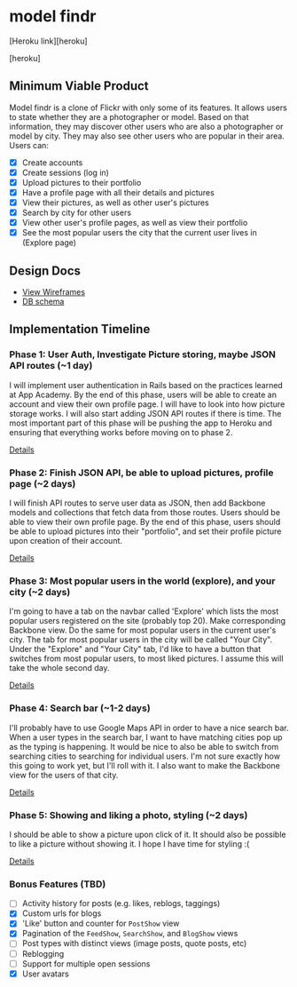 # model findr

[Heroku link][heroku]

[heroku]

## Minimum Viable Product
Model findr is a clone of Flickr with only some of its features. It allows
users to state whether they are a photographer or model. Based on that
information, they may discover other users who are also a photographer or model
by city. They may also see other users who are popular in their area. Users can:

- [x] Create accounts
- [x] Create sessions (log in)
- [x] Upload pictures to their portfolio
- [x] Have a profile page with all their details and pictures
- [x] View their pictures, as well as other user's pictures
- [x] Search by city for other users
- [x] View other user's profile pages, as well as view their portfolio
- [x] See the most popular users the city that the current user lives in (Explore page)

## Design Docs
* [View Wireframes][views]
* [DB schema][schema]

[views]: ./docs/views.md
[schema]: ./docs/schema.md

## Implementation Timeline

### Phase 1: User Auth, Investigate Picture storing, maybe JSON API routes (~1 day)
I will implement user authentication in Rails based on the practices learned at
App Academy. By the end of this phase, users will be able to create an account
and view their own profile page. I will have to look into how picture storage
works. I will also start adding JSON API routes if there is time. The most
important part of this phase will be pushing the app to Heroku and ensuring
that everything works before moving on to phase 2.

[Details][phase-one]

### Phase 2: Finish JSON API, be able to upload pictures, profile page (~2 days)
I will finish API routes to serve user data as JSON, then add Backbone
models and collections that fetch data from those routes. Users should be able
to view their own profile page. By the end of this phase, users should be able
to upload pictures into their "portfolio", and set their profile picture upon
creation of their account.

[Details][phase-two]

### Phase 3: Most popular users in the world (explore), and your city (~2 days)
I'm going to have a tab on the navbar called 'Explore' which lists the most
popular users registered on the site (probably top 20). Make corresponding
Backbone view. Do the same for most popular users in the current user's city.
The tab for most popular users in the city will be called "Your City". Under
the "Explore" and "Your City" tab, I'd like to have a button that switches from
most popular users, to most liked pictures. I assume this will take the whole
second day.

[Details][phase-three]

### Phase 4: Search bar (~1-2 days)
I'll probably have to use Google Maps API in order to have a nice search bar.
When a user types in the search bar, I want to have matching cities pop up as
the typing is happening. It would be nice to also be able to switch from
searching cities to searching for individual users. I'm not sure exactly how
this going to work yet, but I'll roll with it. I also want to make the Backbone
view for the users of that city.

[Details][phase-four]

### Phase 5: Showing and liking a photo, styling (~2 days)
I should be able to show a picture upon click of it. It should also be possible
to like a picture without showing it. I hope I have time for styling :(

[Details][phase-five]

### Bonus Features (TBD)
- [ ] Activity history for posts (e.g. likes, reblogs, taggings)
- [x] Custom urls for blogs
- [x] 'Like' button and counter for `PostShow` view
- [x] Pagination of the `FeedShow`, `SearchShow`, and `BlogShow` views
- [ ] Post types with distinct views (image posts, quote posts, etc)
- [ ] Reblogging
- [ ] Support for multiple open sessions
- [x] User avatars

[phase-one]: ./docs/phases/phase1.md
[phase-two]: ./docs/phases/phase2.md
[phase-three]: ./docs/phases/phase3.md
[phase-four]: ./docs/phases/phase4.md
[phase-five]: ./docs/phases/phase5.md
